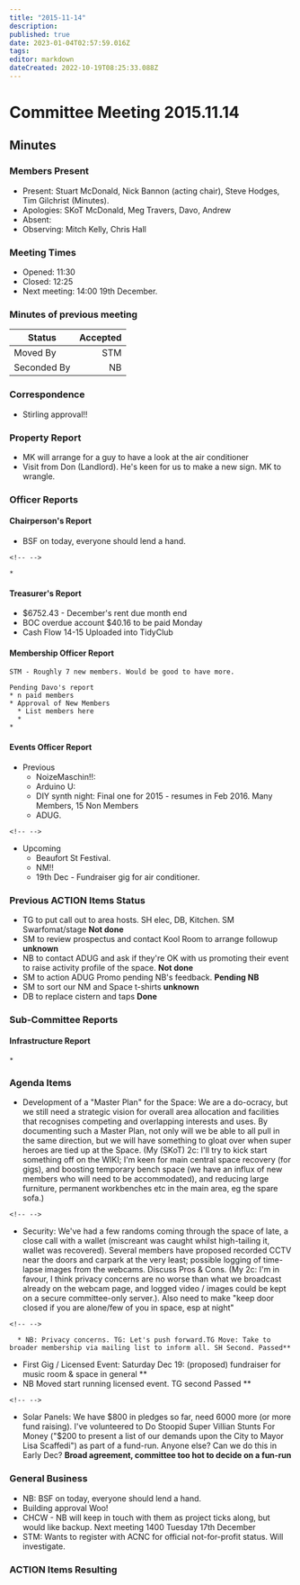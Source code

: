 ```yaml
---
title: "2015-11-14"
description: 
published: true
date: 2023-01-04T02:57:59.016Z
tags: 
editor: markdown
dateCreated: 2022-10-19T08:25:33.088Z
---
```


# Committee Meeting 2015.11.14

## Minutes

### Members Present

-   Present: Stuart McDonald, Nick Bannon (acting chair), Steve Hodges, Tim Gilchrist (Minutes).
-   Apologies: SKoT McDonald, Meg Travers, Davo, Andrew
-   Absent:
-   Observing: Mitch Kelly, Chris Hall

### Meeting Times

-   Opened: 11:30
-   Closed: 12:25
-   Next meeting: 14:00 19th December.

### Minutes of previous meeting

| Status      | Accepted |
|-------------|---------:|
| Moved By    |      STM |
| Seconded By |       NB |

### Correspondence

-   Stirling approval!!

### Property Report

-   MK will arrange for a guy to have a look at the air conditioner
-   Visit from Don (Landlord). He's keen for us to make a new sign. MK to wrangle.

### Officer Reports

#### Chairperson's Report

-   BSF on today, everyone should lend a hand.

```{=html}
<!-- -->
```
    *

#### Treasurer's Report

-   \$6752.43 - December's rent due month end
-   BOC overdue account \$40.16 to be paid Monday
-   Cash Flow 14-15 Uploaded into TidyClub

#### Membership Officer Report

    STM - Roughly 7 new members. Would be good to have more.  

    Pending Davo's report
    * n paid members
    * Approval of New Members
      * List members here
      * 
    * 

#### Events Officer Report

-   Previous
    -   NoizeMaschin!!:
    -   Arduino U:
    -   DIY synth night: Final one for 2015 - resumes in Feb 2016. Many Members, 15 Non Members
    -   ADUG.

```{=html}
<!-- -->
```
-   Upcoming
    -   Beaufort St Festival.
    -   NM!!
    -   19th Dec - Fundraiser gig for air conditioner.

### Previous ACTION Items Status

-   TG to put call out to area hosts. SH elec, DB, Kitchen. SM Swarfomat/stage **Not done**
-   SM to review prospectus and contact Kool Room to arrange followup **unknown**
-   NB to contact ADUG and ask if they're OK with us promoting their event to raise activity profile of the space. **Not done**
-   SM to action ADUG Promo pending NB's feedback. **Pending NB**
-   SM to sort our NM and Space t-shirts **unknown**
-   DB to replace cistern and taps **Done**

### Sub-Committee Reports

#### Infrastructure Report

    * 

### Agenda Items

-   Development of a "Master Plan" for the Space: We are a do-ocracy, but we still need a strategic vision for overall area allocation and facilities that recognises competing and overlapping interests and uses. By documenting such a Master Plan, not only will we be able to all pull in the same direction, but we will have something to gloat over when super heroes are tied up at the Space. (My (SKoT) 2c: I'll try to kick start something off on the WIKI; I'm keen for main central space recovery (for gigs), and boosting temporary bench space (we have an influx of new members who will need to be accommodated), and reducing large furniture, permanent workbenches etc in the main area, eg the spare sofa.)

```{=html}
<!-- -->
```
-   Security: We've had a few randoms coming through the space of late, a close call with a wallet (miscreant was caught whilst high-tailing it, wallet was recovered). Several members have proposed recorded CCTV near the doors and carpark at the very least; possible logging of time-lapse images from the webcams. Discuss Pros & Cons. (My 2c: I'm in favour, I think privacy concerns are no worse than what we broadcast already on the webcam page, and logged video / images could be kept on a secure committee-only server.). Also need to make "keep door closed if you are alone/few of you in space, esp at night"

```{=html}
<!-- -->
```
      * NB: Privacy concerns. TG: Let's push forward.TG Move: Take to broader membership via mailing list to inform all. SH Second. Passed** 

-   First Gig / Licensed Event: Saturday Dec 19: (proposed) fundraiser for music room & space in general \*\*
-   NB Moved start running licensed event. TG second Passed \*\*

```{=html}
<!-- -->
```
-   Solar Panels: We have \$800 in pledges so far, need 6000 more (or more fund raising). I've volunteered to Do Stoopid Super Villian Stunts For Money ("\$200 to present a list of our demands upon the City to Mayor Lisa Scaffedi") as part of a fund-run. Anyone else? Can we do this in Early Dec? **Broad agreement, committee too hot to decide on a fun-run**

### General Business

-   NB: BSF on today, everyone should lend a hand.
-   Building approval Woo!
-   CHCW - NB will keep in touch with them as project ticks along, but would like backup. Next meeting 1400 Tuesday 17th December
-   STM: Wants to register with ACNC for official not-for-profit status. Will investigate.

### ACTION Items Resulting

